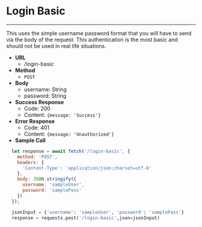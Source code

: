 # Login Basic

----
This uses the simple username password format that you will have to send via the body of the request.
This authentication is the most basic and should not be used in real life situations.

- **URL**
  - /login-basic
- **Method**
  - `POST`
- **Body**
  - username: String
  - password: String
- **Success Response**
  - Code: 200
  - Content: `{message: 'Success'}`
- **Error Response**
  - Code: 401
  - Content: `{message: 'Unauthorized'}`
- **Sample Call**

```javascript
  let response = await fetch('/login-basic', {
    method: 'POST',
    headers: {
      'Content-Type': 'application/json;charset=utf-8'
    },
    body: JSON.stringify({
      username: 'sampleUser',
      password: 'samplePass'
    })
  });
```

```python
  jsonInput = {'username': 'sampleUser', 'password': 'samplePass'}
  response = requests.post('/login-basic',json=jsonInput)
```
